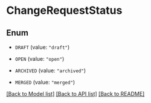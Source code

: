 # ChangeRequestStatus

## Enum


* `DRAFT` (value: `"draft"`)

* `OPEN` (value: `"open"`)

* `ARCHIVED` (value: `"archived"`)

* `MERGED` (value: `"merged"`)


[[Back to Model list]](../README.md#documentation-for-models) [[Back to API list]](../README.md#documentation-for-api-endpoints) [[Back to README]](../README.md)


